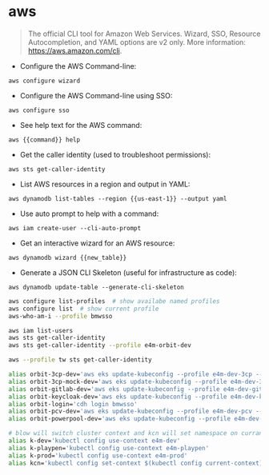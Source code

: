 # aws

> The official CLI tool for Amazon Web Services.
> Wizard, SSO, Resource Autocompletion, and YAML options are v2 only.
> More information: <https://aws.amazon.com/cli>.

- Configure the AWS Command-line:

`aws configure wizard`

- Configure the AWS Command-line using SSO:

`aws configure sso`

- See help text for the AWS command:

`aws {{command}} help`

- Get the caller identity (used to troubleshoot permissions):

`aws sts get-caller-identity`

- List AWS resources in a region and output in YAML:

`aws dynamodb list-tables --region {{us-east-1}} --output yaml`

- Use auto prompt to help with a command:

`aws iam create-user --cli-auto-prompt`

- Get an interactive wizard for an AWS resource:

`aws dynamodb wizard {{new_table}}`

- Generate a JSON CLI Skeleton (useful for infrastructure as code):

`aws dynamodb update-table --generate-cli-skeleton`


```bash
aws configure list-profiles  # show availabe named profiles
aws configure list  # show current profile
aws-who-am-i --profile bmwsso

aws iam list-users
aws sts get-caller-identity
aws sts get-caller-identity --profile e4m-orbit-dev

aws --profile tw sts get-caller-identity

alias orbit-3cp-dev='aws eks update-kubeconfig --profile e4m-dev-3cp --region eu-central-1 --name e4m-test'
alias orbit-3cp-mock-dev='aws eks update-kubeconfig --profile e4m-dev-3cp-mock --region eu-central-1 --name e4m-test'
alias orbit-gitlab-dev='aws eks update-kubeconfig --profile e4m-dev-gitlab --region eu-central-1 --name e4m-test'
alias orbit-keycloak-dev='aws eks update-kubeconfig --profile e4m-dev-keycloak --region eu-central-1 --name e4m-test'
alias orbit-login='cdh login bmwsso'
alias orbit-pcv-dev='aws eks update-kubeconfig --profile e4m-dev-pcv --region eu-central-1 --name e4m-test'
alias orbit-powerpool-dev='aws eks update-kubeconfig --profile e4m-dev-powerpool --region eu-central-1 --name e4m-test'

# blow will switch cluster context and kcn will set namespace on currant context
alias k-dev='kubectl config use-context e4m-dev'
alias k-playpen='kubectl config use-context e4m-playpen'
alias k-prod='kubectl config use-context e4m-prod'
alias kcn='kubectl config set-context $(kubectl config current-context) --namespace'
```
